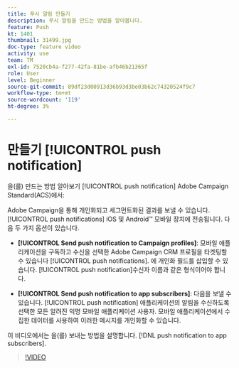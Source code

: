 ```yaml
---
title: 푸시 알림 만들기
description: 푸시 알림을 만드는 방법을 알아봅니다.
feature: Push
kt: 1401
thumbnail: 31499.jpg
doc-type: feature video
activity: use
team: TM
exl-id: 7520cb4a-f277-42fa-81be-afb46b21365f
role: User
level: Beginner
source-git-commit: 89df23d00913d36b93d3be03b62c74320524f9c7
workflow-type: tm+mt
source-wordcount: '119'
ht-degree: 3%

---
```


# 만들기 [!UICONTROL push notification]

을(를) 만드는 방법 알아보기 [!UICONTROL push notification] Adobe Campaign Standard(ACS)에서:

Adobe Campaign을 통해 개인화되고 세그먼트화된 결과를 보낼 수 있습니다. [!UICONTROL push notifications] iOS 및 Android™ 모바일 장치에 전송됩니다. 다음 두 가지 옵션이 있습니다.

* **[!UICONTROL Send push notification to Campaign profiles]**: 모바일 애플리케이션을 구독하고 수신을 선택한 Adobe Campaign CRM 프로필을 타겟팅할 수 있습니다 [!UICONTROL push notifications]. 에 개인화 필드를 삽입할 수 있습니다. [!UICONTROL push notification]수신자 이름과 같은 형식이어야 합니다.

* **[!UICONTROL Send push notification to app subscribers]**: 다음을 보낼 수 있습니다. [!UICONTROL push notification] 애플리케이션의 알림을 수신하도록 선택한 모든 알려진 익명 모바일 애플리케이션 사용자. 모바일 애플리케이션에서 수집한 데이터를 사용하여 이러한 메시지를 개인화할 수 있습니다.

이 비디오에서는 을(를) 보내는 방법을 설명합니다. [!DNL push notification to app subscribers].

>[!VIDEO](https://video.tv.adobe.com/v/31499?quality=12&learn=on)
